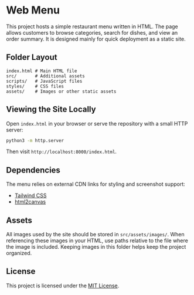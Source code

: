 # Web Menu

This project hosts a simple restaurant menu written in HTML. The page allows customers to browse categories, search for dishes, and view an order summary. It is designed mainly for quick deployment as a static site.

## Folder Layout

```
index.html # Main HTML file
src/       # Additional assets
scripts/   # JavaScript files
styles/    # CSS files
assets/    # Images or other static assets
```

## Viewing the Site Locally

Open `index.html` in your browser or serve the repository with a small HTTP server:

```bash
python3 -m http.server
```

Then visit `http://localhost:8000/index.html`.

## Dependencies

The menu relies on external CDN links for styling and screenshot support:

- [Tailwind CSS](https://cdn.tailwindcss.com)
- [html2canvas](https://cdn.jsdelivr.net/npm/html2canvas@1.4.1/dist/html2canvas.min.js)

## Assets

All images used by the site should be stored in `src/assets/images/`. When
referencing these images in your HTML, use paths relative to the file where the
image is included. Keeping images in this folder helps keep the project
organized.

## License

This project is licensed under the [MIT License](LICENSE).
